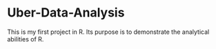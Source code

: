 # Uber-Data-Analysis

This is my first project in R. Its purpose is to demonstrate the analytical abilities of R. 
